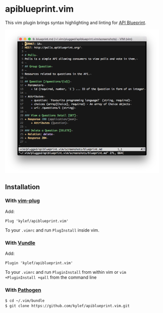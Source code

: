 apiblueprint.vim
================

This vim plugin brings syntax highlighting and linting for [API
Blueprint](http://apiblueprint.org).

![](screenshots/screen.png)

## Installation

### With [vim-plug](https://github.com/junegunn/vim-plug)

Add:

```
Plug 'kylef/apiblueprint.vim'
```

To your `.vimrc` and run `PlugInstall` inside vim.

### With [Vundle](https://github.com/gmarik/vundle)

Add:

```
Plugin 'kylef/apiblueprint.vim'
```

To your `.vimrc` and run `PluginInstall` from within vim or `vim
+PluginInstall +qall` from the command line

### With [Pathogen](https://github.com/tpope/vim-pathogen)

```bash
$ cd ~/.vim/bundle
$ git clone https://github.com/kylef/apiblueprint.vim.git
```

